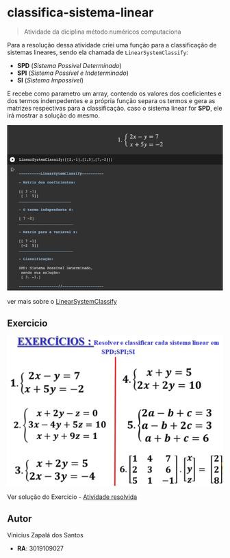 # classifica-sistema-linear
> Atividade da diciplina método numéricos computaciona

Para a resolução dessa atividade criei uma função para a classificação de sistemas lineares, sendo ela chamada de `LinearSystemClassify`:

- **SPD** (*Sistema Possível Determinado*)
- **SPI** (*Sistema Possível e Indeterminado*)
- **SI** (*Sistema Impossível*)

E recebe como parametro um array, contendo os valores dos coeficientes e dos termos indenpedentes e a própria função separa os termos e gera as matrizes respectivas para a classificação. caso o sistema linear for **SPD**, ele irá mostrar a solução do mesmo.

![Demonstration](./ReadmeAssets/Demonstration.png)

ver mais sobre o [LinearSystemClassify](./Notebooks/LinearSystemClassify.ipynb)

## Exercicio

![exercise](./ReadmeAssets/exercise.png)

Ver solução do Exercicio - [Atividade resolvida](./Notebooks/Atividade%20resolvida.ipynb)

## Autor
Vinicius Zapalá dos Santos
- **RA**: 3019109027